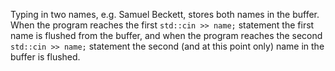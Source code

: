 Typing in two names, e.g. Samuel Beckett, stores both names in the buffer. When the program reaches the first `std::cin >> name;` statement the first name is flushed from the buffer, and when the program reaches the second `std::cin >> name;` statement the second (and at this point only) name in the buffer is flushed.